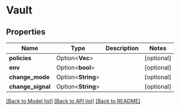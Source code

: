# Vault

## Properties

Name | Type | Description | Notes
------------ | ------------- | ------------- | -------------
**policies** | Option<**Vec<String>**> |  | [optional]
**env** | Option<**bool**> |  | [optional]
**change_mode** | Option<**String**> |  | [optional]
**change_signal** | Option<**String**> |  | [optional]

[[Back to Model list]](../README.md#documentation-for-models) [[Back to API list]](../README.md#documentation-for-api-endpoints) [[Back to README]](../README.md)


